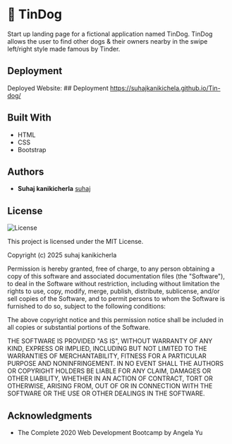 # 🐶 TinDog

Start up landing page for a fictional application named TinDog. TinDog allows the user to find other dogs & their owners nearby in the swipe left/right style made famous by Tinder.

## Deployment

Deployed Website: ## Deployment https://suhajkanikichela.github.io/Tin-dog/



## Built With

  * HTML
  * CSS
  * Bootstrap


## Authors

  - **Suhaj kanikicherla**
    [suhaj](https://suhajkanikichela.github.io/Tin-dog/)

## License

![License](https://img.shields.io/badge/license-MIT%20License-blue.svg)

This project is licensed under the MIT License.

Copyright (c) 2025 suhaj kanikicherla

Permission is hereby granted, free of charge, to any person obtaining a copy
of this software and associated documentation files (the "Software"), to deal
in the Software without restriction, including without limitation the rights
to use, copy, modify, merge, publish, distribute, sublicense, and/or sell
copies of the Software, and to permit persons to whom the Software is
furnished to do so, subject to the following conditions:

The above copyright notice and this permission notice shall be included in all
copies or substantial portions of the Software.

THE SOFTWARE IS PROVIDED "AS IS", WITHOUT WARRANTY OF ANY KIND, EXPRESS OR
IMPLIED, INCLUDING BUT NOT LIMITED TO THE WARRANTIES OF MERCHANTABILITY,
FITNESS FOR A PARTICULAR PURPOSE AND NONINFRINGEMENT. IN NO EVENT SHALL THE
AUTHORS OR COPYRIGHT HOLDERS BE LIABLE FOR ANY CLAIM, DAMAGES OR OTHER
LIABILITY, WHETHER IN AN ACTION OF CONTRACT, TORT OR OTHERWISE, ARISING FROM,
OUT OF OR IN CONNECTION WITH THE SOFTWARE OR THE USE OR OTHER DEALINGS IN THE
SOFTWARE.

## Acknowledgments

  * The Complete 2020 Web Development Bootcamp by Angela Yu
